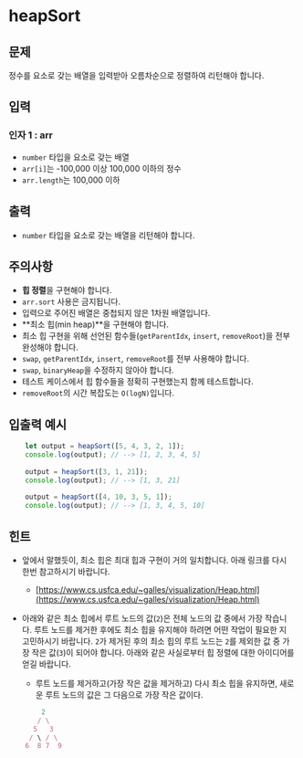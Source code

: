 heapSort
========

문제
--

정수를 요소로 갖는 배열을 입력받아 오름차순으로 정렬하여 리턴해야 합니다.

입력
--

### 인자 1 : arr

*   `number` 타입을 요소로 갖는 배열
*   `arr[i]`는 -100,000 이상 100,000 이하의 정수
*   `arr.length`는 100,000 이하

출력
--

*   `number` 타입을 요소로 갖는 배열을 리턴해야 합니다.

주의사항
----

*   **힙 정렬**을 구현해야 합니다.
*   `arr.sort` 사용은 금지됩니다.
*   입력으로 주어진 배열은 중첩되지 않은 1차원 배열입니다.
*   **최소 힙(min heap)**을 구현해야 합니다.
*   최소 힙 구현을 위해 선언된 함수들(`getParentIdx`, `insert`, `removeRoot`)을 전부 완성해야 합니다.
*   `swap`, `getParentIdx`, `insert`, `removeRoot`를 전부 사용해야 합니다.
*   `swap`, `binaryHeap`을 수정하지 않아야 합니다.
*   테스트 케이스에서 힙 함수들을 정확히 구현했는지 함께 테스트합니다.
*   `removeRoot`의 시간 복잡도는 `O(logN)`입니다.

입출력 예시
------
```js
    let output = heapSort([5, 4, 3, 2, 1]);
    console.log(output); // --> [1, 2, 3, 4, 5]
    
    output = heapSort([3, 1, 21]);
    console.log(output); // --> [1, 3, 21]
    
    output = heapSort([4, 10, 3, 5, 1]);
    console.log(output); // --> [1, 3, 4, 5, 10]
```
힌트
--

*   앞에서 말했듯이, 최소 힙은 최대 힙과 구현이 거의 일치합니다. 아래 링크를 다시 한번 참고하시기 바랍니다.
    
    *   [https://www.cs.usfca.edu/~galles/visualization/Heap.html](https://www.cs.usfca.edu/~galles/visualization/Heap.html)
*   아래와 같은 최소 힙에서 루트 노드의 값(`2`)은 전체 노드의 값 중에서 가장 작습니다. 루트 노드를 제거한 후에도 최소 힙을 유지해야 하려면 어떤 작업이 필요한 지 고민하시기 바랍니다. `2`가 제거된 후의 최소 힙의 루트 노드는 `2`를 제외한 값 중 가장 작은 값(`3`)이 되어야 합니다. 아래와 같은 사실로부터 힙 정렬에 대한 아이디어를 얻길 바랍니다.
    
    *   루트 노드를 제거하고(가장 작은 값을 제거하고) 다시 최소 힙을 유지하면, 새로운 루트 노드의 값은 그 다음으로 가장 작은 값이다.
```js
        2
       / \
      5   3
     / \ / \
    6  8 7  9
```